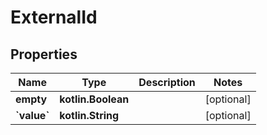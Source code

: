 
# ExternalId

## Properties
| Name | Type | Description | Notes |
| ------------ | ------------- | ------------- | ------------- |
| **empty** | **kotlin.Boolean** |  |  [optional] |
| **&#x60;value&#x60;** | **kotlin.String** |  |  [optional] |



